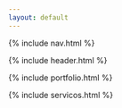 ```yaml
---
layout: default
---
```


{% include nav.html %}

{% include header.html %}

{% include portfolio.html %}

{% include servicos.html %}